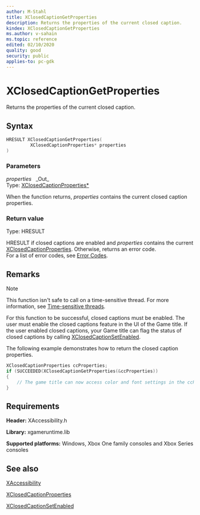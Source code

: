 ```yaml
---
author: M-Stahl
title: XClosedCaptionGetProperties
description: Returns the properties of the current closed caption.
kindex: XClosedCaptionGetProperties
ms.author: v-sahain
ms.topic: reference
edited: 02/10/2020
quality: good
security: public
applies-to: pc-gdk
---
```


# XClosedCaptionGetProperties  

Returns the properties of the current closed caption.

## Syntax  
  
```cpp
HRESULT XClosedCaptionGetProperties(  
         XClosedCaptionProperties* properties  
)  
```  
  
### Parameters  
  
*properties* &nbsp;&nbsp;\_Out\_  
Type: [XClosedCaptionProperties*](../structs/xclosedcaptionproperties.md)  
  
When the function returns, *properties* contains the current closed caption properties.  

### Return value

Type: HRESULT
  
HRESULT if closed captions are enabled and *properties* contains the current [XClosedCaptionProperties](../structs/xclosedcaptionproperties.md). Otherwise, returns an error code.  
For a list of error codes, see [Error Codes](../../../errorcodes.md).

## Remarks
  > [!NOTE]
> This function isn't safe to call on a time-sensitive thread. For more information, see [Time-sensitive threads](../../../../system/overviews/time-sensitive-threads.md).  
  
For this function to be successful, closed captions must be enabled.
The user must enable the closed captions feature in the UI of the Game title.
If the user enabled closed captions, your Game title can flag the status of closed captions by calling [XClosedCaptionSetEnabled](xclosedcaptionsetenabled.md).

The following example demonstrates how to return the closed caption properties.

```cpp
XClosedCaptionProperties ccProperties;
if (SUCCEEDED(XClosedCaptionGetProperties(&ccProperties))
{
    // The game title can now access color and font settings in the ccProperties structure.
}
```

## Requirements  
  
**Header:** XAccessibility.h
  
**Library:** xgameruntime.lib  
  
**Supported platforms:** Windows, Xbox One family consoles and Xbox Series consoles  
  
## See also  

[XAccessibility](../xaccessibility_members.md)

[XClosedCaptionProperties](../structs/xclosedcaptionproperties.md)  

[XClosedCaptionSetEnabled](xclosedcaptionsetenabled.md)